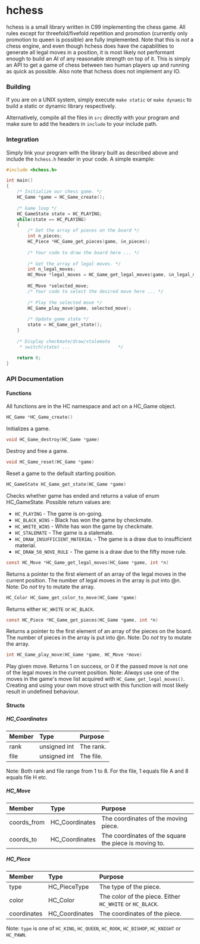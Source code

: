 # hchess

hchess is a small library written in C99 implementing the chess game.
All rules except for threefold/fivefold repetition and promotion (currently only promotion to queen is possible) are fully implemented.
Note that this is *not* a chess engine, and even though hchess does have the capabilities to generate all legal moves in a position,
it is most likely not performant enough to build an AI of any reasonable strength on top of it.
This is simply an API to get a game of chess between two human players up and running as quick as possible.
Also note that hchess does not implement any IO.

### Building

If you are on a UNIX system, simply execute
`make static` or `make dynamic`
to build a static or dynamic library respectively.


Alternatively, compile all the files in `src` directly with your program and make sure to 
add the headers in `include` to your include path.


### Integration
Simply link your program with the library built as described above and include the `hchess.h` header in your code.
A simple example:
```c
#include <hchess.h>

int main()
{
	/* Initialize our chess game. */
	HC_Game *game = HC_Game_create();
	
	/* Game loop */
	HC_GameState state = HC_PLAYING;
	while(state == HC_PLAYING)
	{
		/* Get the array of pieces on the board */
		int n_pieces;
		HC_Piece *HC_Game_get_pieces(game, &n_pieces);
		
		/* Your code to draw the board here ... */
	
		/* Get the array of legal moves. */
		int n_legal_moves;
		HC_Move *legal_moves = HC_Game_get_legal_moves(game, &n_legal_moves);
		
		HC_Move *selected_move;
		/* Your code to select the desired move here ... */
		
		/* Play the selected move */
		HC_Game_play_move(game, selected_move);
		
		/* Update game state */
		state = HC_Game_get_state();
	}
	
	/* Display checkmate/draw/stalemate 
	 * switch(state) ...                  */
	
	return 0;
}
```

### API Documentation
#### Functions

All functions are in the HC namespace and act on a HC_Game object. 


```c 
HC_Game *HC_Game_create()
``` 
Initializes a game.


```c 
void HC_Game_destroy(HC_Game *game)
```
Destroy and free a game.


```c
void HC_Game_reset(HC_Game *game)
```
Reset a game to the default starting position.


```c
HC_GameState HC_Game_get_state(HC_Game *game)
```
Checks whether game has ended and returns a value of enum HC_GameState.
Possible return values are:
* `HC_PLAYING` - The game is on-going.
* `HC_BLACK_WINS` - Black has won the game by checkmate.
* `HC_WHITE_WINS` - White has won the game by checkmate.
* `HC_STALEMATE` - The game is a stalemate.
* `HC_DRAW_INSUFFICIENT_MATERIAL` - The game is a draw due to insufficient material.
* `HC_DRAW_50_NOVE_RULE` - The game is a draw due to the fifty move rule.


```c
const HC_Move *HC_Game_get_legal_moves(HC_Game *game, int *n)
``` 
Returns a pointer to the first element of an array of the legal moves in the current position.
The number of legal moves in the array is put into @n.
Note: Do *not* try to mutate the array.


```c
HC_Color HC_Game_get_color_to_move(HC_Game *game)
```
Returns either `HC_WHITE` or `HC_BLACK`.

```c
const HC_Piece *HC_Game_get_pieces(HC_Game *game, int *n)
```
Returns a pointer to the first element of an array of the pieces on the board.
The number of pieces in the array is put into @n.
Note: Do *not* try to mutate the array.


```c
int HC_Game_play_move(HC_Game *game, HC_Move *move)
```
Play given move.
Returns 1 on success, or 0 if the passed move is not one of the legal moves in the current position.
Note: *Always* use one of the moves in the game's move list acquired with `HC_Game_get_legal_moves()`.
Creating and using your own move struct with this function will most likely result in undefined behaviour.


#### Structs

##### HC_Coordinates
 Member        |  Type       	|Purpose       
 :------------ | :--------   	| :-------------
 rank	       | unsigned int	| The rank.
 file           | unsigned int	 | The file.
 
 Note: Both rank and file range from 1 to 8. For the file, 1 equals file A and 8 equals file H etc.
 
##### HC_Move
 Member        |  Type       	|Purpose       
 :------------ | :--------   	| :-------------
 coords_from   | HC_Coordinates	| The coordinates of the moving piece.
 coords_to     | HC_Coordinates | The coordinates of the square the piece is moving to.
 
##### HC_Piece
 Member        	|  Type       		|Purpose       
 :------------ 	| :--------   		| :-------------
 type			| HC_PieceType		| The type of the piece.
 color			| HC_Color			| The color of the piece. Either `HC_WHITE` or `HC_BLACK`.
 coordinates   	| HC_Coordinates	| The coordinates of the piece.
				
Note: `type` is one of `HC_KING`, `HC_QUEEN`, `HC_ROOK`, `HC_BISHOP`, `HC_KNIGHT` or `HC_PAWN`.
